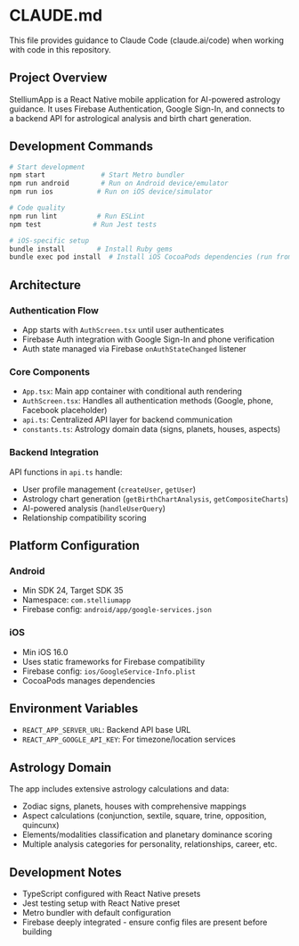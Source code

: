 # CLAUDE.md

This file provides guidance to Claude Code (claude.ai/code) when working with code in this repository.

## Project Overview

StelliumApp is a React Native mobile application for AI-powered astrology guidance. It uses Firebase Authentication, Google Sign-In, and connects to a backend API for astrological analysis and birth chart generation.

## Development Commands

```bash
# Start development
npm start              # Start Metro bundler
npm run android        # Run on Android device/emulator
npm run ios           # Run on iOS device/simulator

# Code quality
npm run lint          # Run ESLint
npm test             # Run Jest tests

# iOS-specific setup
bundle install        # Install Ruby gems
bundle exec pod install  # Install iOS CocoaPods dependencies (run from ios/ directory)
```

## Architecture

### Authentication Flow
- App starts with `AuthScreen.tsx` until user authenticates
- Firebase Auth integration with Google Sign-In and phone verification
- Auth state managed via Firebase `onAuthStateChanged` listener

### Core Components
- `App.tsx`: Main app container with conditional auth rendering
- `AuthScreen.tsx`: Handles all authentication methods (Google, phone, Facebook placeholder)
- `api.ts`: Centralized API layer for backend communication
- `constants.ts`: Astrology domain data (signs, planets, houses, aspects)

### Backend Integration
API functions in `api.ts` handle:
- User profile management (`createUser`, `getUser`)
- Astrology chart generation (`getBirthChartAnalysis`, `getCompositeCharts`)
- AI-powered analysis (`handleUserQuery`)
- Relationship compatibility scoring

## Platform Configuration

### Android
- Min SDK 24, Target SDK 35
- Namespace: `com.stelliumapp`
- Firebase config: `android/app/google-services.json`

### iOS
- Min iOS 16.0
- Uses static frameworks for Firebase compatibility
- Firebase config: `ios/GoogleService-Info.plist`
- CocoaPods manages dependencies

## Environment Variables

- `REACT_APP_SERVER_URL`: Backend API base URL
- `REACT_APP_GOOGLE_API_KEY`: For timezone/location services

## Astrology Domain

The app includes extensive astrology calculations and data:
- Zodiac signs, planets, houses with comprehensive mappings
- Aspect calculations (conjunction, sextile, square, trine, opposition, quincunx)
- Elements/modalities classification and planetary dominance scoring
- Multiple analysis categories for personality, relationships, career, etc.

## Development Notes

- TypeScript configured with React Native presets
- Jest testing setup with React Native preset
- Metro bundler with default configuration
- Firebase deeply integrated - ensure config files are present before building